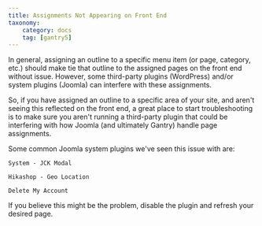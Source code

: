 ```yaml
---
title: Assignments Not Appearing on Front End
taxonomy:
    category: docs
    tag: [gantry5]
---
```


In general, assigning an outline to a specific menu item (or page, category, etc.) should make tie that outline to the assigned pages on the front end without issue. However, some third-party plugins (WordPress) and/or system plugins (Joomla) can interfere with these assignments.

So, if you have assigned an outline to a specific area of your site, and aren't seeing this reflected on the front end, a great place to start troubleshooting is to make sure you aren't running a third-party plugin that could be interfering with how Joomla (and ultimately Gantry) handle page assignments.

Some common Joomla system plugins we've seen this issue with are:

`System - JCK Modal`

`Hikashop - Geo Location`

`Delete My Account`

If you believe this might be the problem, disable the plugin and refresh your desired page.
